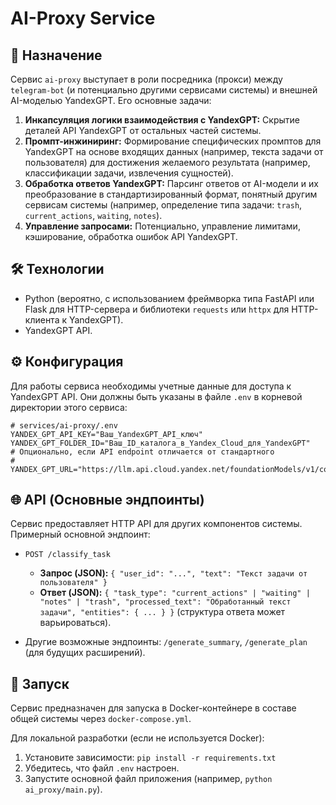 # AI-Proxy Service

## 🎯 Назначение

Сервис `ai-proxy` выступает в роли посредника (прокси) между `telegram-bot` (и потенциально другими сервисами системы) и внешней AI-моделью YandexGPT. Его основные задачи:

1.  **Инкапсуляция логики взаимодействия с YandexGPT:** Скрытие деталей API YandexGPT от остальных частей системы.
2.  **Промпт-инжиниринг:** Формирование специфических промптов для YandexGPT на основе входящих данных (например, текста задачи от пользователя) для достижения желаемого результата (например, классификации задачи, извлечения сущностей).
3.  **Обработка ответов YandexGPT:** Парсинг ответов от AI-модели и их преобразование в стандартизированный формат, понятный другим сервисам системы (например, определение типа задачи: `trash`, `current_actions`, `waiting`, `notes`).
4.  **Управление запросами:** Потенциально, управление лимитами, кэширование, обработка ошибок API YandexGPT.

## 🛠️ Технологии

*   Python (вероятно, с использованием фреймворка типа FastAPI или Flask для HTTP-сервера и библиотеки `requests` или `httpx` для HTTP-клиента к YandexGPT).
*   YandexGPT API.

## ⚙️ Конфигурация

Для работы сервиса необходимы учетные данные для доступа к YandexGPT API. Они должны быть указаны в файле `.env` в корневой директории этого сервиса:

```env
# services/ai-proxy/.env
YANDEX_GPT_API_KEY="Ваш_YandexGPT_API_ключ"
YANDEX_GPT_FOLDER_ID="Ваш_ID_каталога_в_Yandex_Cloud_для_YandexGPT"
# Опционально, если API endpoint отличается от стандартного
# YANDEX_GPT_URL="https://llm.api.cloud.yandex.net/foundationModels/v1/completion"
```

## 🌐 API (Основные эндпоинты)

Сервис предоставляет HTTP API для других компонентов системы. Примерный основной эндпоинт:

*   `POST /classify_task`
    *   **Запрос (JSON):** `{ "user_id": "...", "text": "Текст задачи от пользователя" }`
    *   **Ответ (JSON):** `{ "task_type": "current_actions" | "waiting" | "notes" | "trash", "processed_text": "Обработанный текст задачи", "entities": { ... } }` (структура ответа может варьироваться).

*   Другие возможные эндпоинты: `/generate_summary`, `/generate_plan` (для будущих расширений).

## 🚀 Запуск

Сервис предназначен для запуска в Docker-контейнере в составе общей системы через `docker-compose.yml`.

Для локальной разработки (если не используется Docker):
1. Установите зависимости: `pip install -r requirements.txt`
2. Убедитесь, что файл `.env` настроен.
3. Запустите основной файл приложения (например, `python ai_proxy/main.py`).
